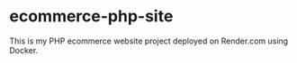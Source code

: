 # ecommerce-php-site

This is my PHP ecommerce website project deployed on Render.com using Docker.
